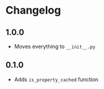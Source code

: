 # Changelog

## 1.0.0
* Moves everything to `__init__.py`

## 0.1.0
* Adds `is_property_cached` function
